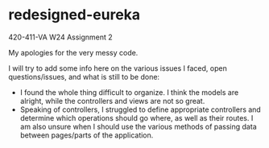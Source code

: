 # redesigned-eureka
420-411-VA W24 Assignment 2

My apologies for the very messy code. 

I will try to add some info here on the various issues I faced, open questions/issues, and what is still to be done:

- I found the whole thing difficult to organize. I think the models are alright, while the controllers and views are not so great.
- Speaking of controllers, I struggled to define appropriate controllers and determine which operations should go where, as well as their routes. I am also unsure when I should use the various methods of passing data between pages/parts of the application.